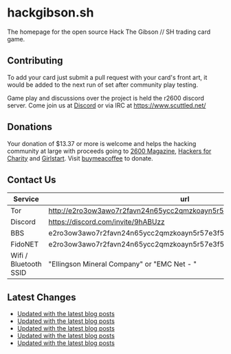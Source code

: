 # hackgibson.sh
The homepage for the open source Hack The Gibson // SH trading card game.


## Contributing

To add your card just submit a pull request with your card's front art, it would be added to the next run of set after community play testing.

Game play and discussions over the project is held the r2600 discord server. Come join us at [Discord](https://discord.com/invite/9hABUzz) or via IRC at https://www.scuttled.net/


## Donations

Your donation of $13.37 or more is welcome and helps the hacking community at large with proceeds going to [2600 Magazine](https://2600.com/), [Hackers for Charity](https://hackersforcharity.org) and [Girlstart](https://girlstart.org).  Visit [buymeacoffee](https://www.buymeacoffee.com/hackgibson.sh) to donate.


## Contact Us

Service | url
-|-
Tor | http://e2ro3ow3awo7r2favn24n65ycc2qmzkoayn5r57e3f56nvjwdcgg32ad.onion
Discord | https://discord.com/invite/9hABUzz
BBS | e2ro3ow3awo7r2favn24n65ycc2qmzkoayn5r57e3f56nvjwdcgg32ad.onion:23
FidoNET | e2ro3ow3awo7r2favn24n65ycc2qmzkoayn5r57e3f56nvjwdcgg32ad.onion:24554
Wifi / Bluetooth SSID | "Ellingson Mineral Company" or "EMC Net - <fidonet address>"

## Latest Changes
<!-- BLOG-POST-LIST:START -->
- [Updated with the latest blog posts](https://github.com/DFW2600/hackgibson.sh/commit/db4cb5903dd25d46f2595abf12ecea6b34942952)
- [Updated with the latest blog posts](https://github.com/DFW2600/hackgibson.sh/commit/04e093c442eb8f4dca7e0c5efa7d2c922614be72)
- [Updated with the latest blog posts](https://github.com/DFW2600/hackgibson.sh/commit/e3f3bde944d61ec247fbd0c485d5904a93a8b943)
- [Updated with the latest blog posts](https://github.com/DFW2600/hackgibson.sh/commit/e6c91702904e35e460c66ad3e60923a479e9f514)
- [Updated with the latest blog posts](https://github.com/DFW2600/hackgibson.sh/commit/0026c455a888508a0764de36c9cf27c81e65896b)
<!-- BLOG-POST-LIST:END -->

